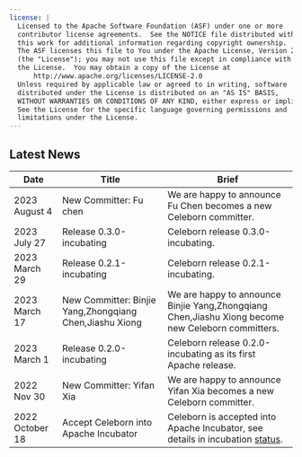 ```yaml
---
license: |
  Licensed to the Apache Software Foundation (ASF) under one or more
  contributor license agreements.  See the NOTICE file distributed with
  this work for additional information regarding copyright ownership.
  The ASF licenses this file to You under the Apache License, Version 2.0
  (the "License"); you may not use this file except in compliance with
  the License.  You may obtain a copy of the License at
      http://www.apache.org/licenses/LICENSE-2.0
  Unless required by applicable law or agreed to in writing, software
  distributed under the License is distributed on an "AS IS" BASIS,
  WITHOUT WARRANTIES OR CONDITIONS OF ANY KIND, either express or implied.
  See the License for the specific language governing permissions and
  limitations under the License.
---
```


## Latest News

| Date            | Title                                                   | Brief                                                                                           |
|-----------------|---------------------------------------------------------|-------------------------------------------------------------------------------------------------|
| 2023 August 4   | New Committer: Fu chen                                  | We are happy to announce Fu Chen becomes a new Celeborn committer.                              |
| 2023 July 27    | Release 0.3.0-incubating                                | Celeborn release 0.3.0-incubating.                                                              |
| 2023 March 29   | Release 0.2.1-incubating                                | Celeborn release 0.2.1-incubating.                                                              |
| 2023 March 17   | New Committer: Binjie Yang,Zhongqiang Chen,Jiashu Xiong | We are happy to announce Binjie Yang,Zhongqiang Chen,Jiashu Xiong become new Celeborn committers. |
| 2023 March 1    | Release 0.2.0-incubating                                | Celeborn release 0.2.0-incubating as its first Apache release.                                  |
| 2022 Nov 30     | New Committer: Yifan Xia                                | We are happy to announce Yifan Xia becomes a new Celeborn committer.                            |
| 2022 October 18 | Accept Celeborn into Apache Incubator                   | Celeborn is accepted into Apache Incubator, see details in incubation [status](https://incubator.apache.org/projects/celeborn). |
